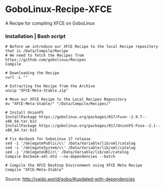 # GoboLinux-Recipe-XFCE
A Recipe for compiling XFCE on GoboLinux

### Installation | Bash script
```
# Before we introduce our XFCE Recipe to the local Recipe repository that is /Data/Compile/Recipe
# We need to fetch the Recipes from https://github.com/gobolinux/Recipes 
Compile

# Downloading the Recipe
curl -L ""

# Extracting the Recipe from the Archive
unzip "XFCE-Meta-Stable.zip"

# Move our XFCE Recipe to the Local Recipes Repository
mv "XFCE-Meta-Stable/" "/Data/Compile/Recipes/"

# Install UnionFS
InstallPackage https://gobolinux.org/packages/017/Fuse--2.9.7--x86_64.tar.bz2
InstallPackage https://gobolinux.org/packages/017/UnionFS-Fuse--2.1--x86_64.tar.bz2

# Fix docbook for GoboLinux 17 release
sed -i '/delegatePublic/c\' /Data/Variable/lib/xml/catalog  
sed -i '/delegateSystem/c\' /Data/Variable/lib/xml/catalog  
sed -i '/delegateURI/c\' /Data/Variable/lib/xml/catalog
Compile Docbook-xml-dtd --no-dependencies --batch

# Compile the XFCE Desktop Environment using XFCE Meta Recipe
Compile "XFCE-Meta-Stable"

```


Source: http://vaido.world/gobo/#updated-with-dependencies

